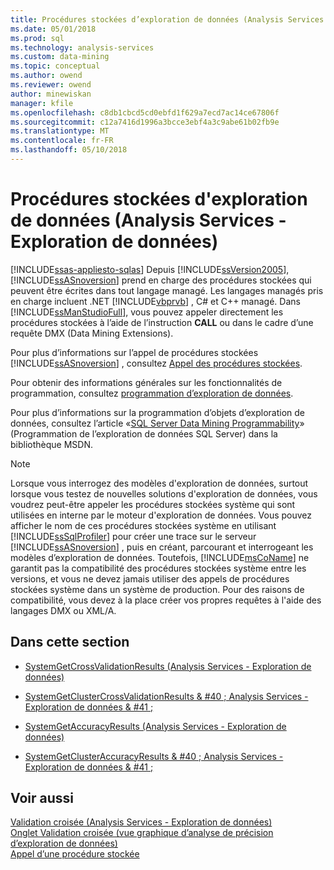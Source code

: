 ```yaml
---
title: Procédures stockées d’exploration de données (Analysis Services - Exploration de données) | Documents Microsoft
ms.date: 05/01/2018
ms.prod: sql
ms.technology: analysis-services
ms.custom: data-mining
ms.topic: conceptual
ms.author: owend
ms.reviewer: owend
author: minewiskan
manager: kfile
ms.openlocfilehash: c8db1cbcd5cd0ebfd1f629a7ecd7ac14ce67806f
ms.sourcegitcommit: c12a7416d1996a3bcce3ebf4a3c9abe61b02fb9e
ms.translationtype: MT
ms.contentlocale: fr-FR
ms.lasthandoff: 05/10/2018
---
```

# <a name="data-mining-stored-procedures-analysis-services---data-mining"></a>Procédures stockées d'exploration de données (Analysis Services - Exploration de données)
[!INCLUDE[ssas-appliesto-sqlas](../../includes/ssas-appliesto-sqlas.md)]
  Depuis [!INCLUDE[ssVersion2005](../../includes/ssversion2005-md.md)], [!INCLUDE[ssASnoversion](../../includes/ssasnoversion-md.md)] prend en charge des procédures stockées qui peuvent être écrites dans tout langage managé. Les langages managés pris en charge incluent .NET [!INCLUDE[vbprvb](../../includes/vbprvb-md.md)] , C# et C++ managé. Dans [!INCLUDE[ssManStudioFull](../../includes/ssmanstudiofull-md.md)], vous pouvez appeler directement les procédures stockées à l’aide de l’instruction **CALL** ou dans le cadre d’une requête DMX (Data Mining Extensions).  
  
 Pour plus d’informations sur l’appel de procédures stockées [!INCLUDE[ssASnoversion](../../includes/ssasnoversion-md.md)] , consultez [Appel des procédures stockées](../../analysis-services/multidimensional-models-extending-olap-stored-procedures/calling-stored-procedures.md).  
  
 Pour obtenir des informations générales sur les fonctionnalités de programmation, consultez [programmation d’exploration de données](../../analysis-services/data-mining-programming.md).  
  
 Pour plus d’informations sur la programmation d’objets d’exploration de données, consultez l’article «[SQL Server Data Mining Programmability](http://go.microsoft.com/fwlink/?LinkId=93735)» (Programmation de l’exploration de données SQL Server) dans la bibliothèque MSDN.  
  
> [!NOTE]  
>  Lorsque vous interrogez des modèles d'exploration de données, surtout lorsque vous testez de nouvelles solutions d'exploration de données, vous voudrez peut-être appeler les procédures stockées système qui sont utilisées en interne par le moteur d'exploration de données. Vous pouvez afficher le nom de ces procédures stockées système en utilisant [!INCLUDE[ssSqlProfiler](../../includes/sssqlprofiler-md.md)] pour créer une trace sur le serveur [!INCLUDE[ssASnoversion](../../includes/ssasnoversion-md.md)] , puis en créant, parcourant et interrogeant les modèles d’exploration de données. Toutefois, [!INCLUDE[msCoName](../../includes/msconame-md.md)] ne garantit pas la compatibilité des procédures stockées système entre les versions, et vous ne devez jamais utiliser des appels de procédures stockées système dans un système de production. Pour des raisons de compatibilité, vous devez à la place créer vos propres requêtes à l'aide des langages DMX ou XML/A.  
  
## <a name="in-this-section"></a>Dans cette section  
  
-   [SystemGetCrossValidationResults &#40;Analysis Services - Exploration de données&#41;](../../analysis-services/data-mining/systemgetcrossvalidationresults-analysis-services-data-mining.md)  
  
-   [SystemGetClusterCrossValidationResults & #40 ; Analysis Services - Exploration de données & #41 ;](../../analysis-services/data-mining/systemgetclustercrossvalidationresults-analysis-services-data-mining.md)  
  
-   [SystemGetAccuracyResults &#40;Analysis Services - Exploration de données&#41;](../../analysis-services/data-mining/systemgetaccuracyresults-analysis-services-data-mining.md)  
  
-   [SystemGetClusterAccuracyResults & #40 ; Analysis Services - Exploration de données & #41 ;](../../analysis-services/data-mining/systemgetclusteraccuracyresults-analysis-services-data-mining.md)  
  
## <a name="see-also"></a>Voir aussi  
 [Validation croisée &#40;Analysis Services - Exploration de données&#41;](../../analysis-services/data-mining/cross-validation-analysis-services-data-mining.md)   
 [Onglet Validation croisée &#40;vue graphique d’analyse de précision d’exploration de données&#41;](http://msdn.microsoft.com/library/bd215a68-1ad7-4046-9c44-ec8e2be13a64)   
 [Appel d’une procédure stockée](../../relational-databases/native-client-odbc-stored-procedures/calling-a-stored-procedure.md)  
  
  
